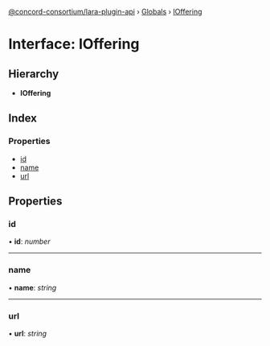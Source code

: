 [@concord-consortium/lara-plugin-api](../README.md) › [Globals](../globals.md) › [IOffering](ioffering.md)

# Interface: IOffering

## Hierarchy

* **IOffering**

## Index

### Properties

* [id](ioffering.md#id)
* [name](ioffering.md#name)
* [url](ioffering.md#url)

## Properties

###  id

• **id**: *number*

___

###  name

• **name**: *string*

___

###  url

• **url**: *string*
